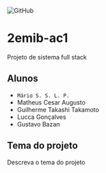 ![GitHub](https://img.shields.io/github/license/Mario2930/2emib-ac1)
# 2emib-ac1
Projeto de sistema full stack
## Alunos
- `Mário S. S. L. P.`
- Matheus Cesar Augusto 
- Guilherme Takashi Takamoto
- Lucca Gonçalves
- Gustavo Bazan
## Tema do projeto
Descreva o tema do projeto
